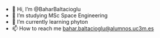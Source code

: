 - 👋 Hi, I’m @BaharBaltacioglu
- 👀 I’m studying MSc Space Engineering
- 🌱 I’m currently learning phyton
- 📫 How to reach me bahar.baltacioglu@alumnos.uc3m.es

<!---
BaharBaltacioglu/BaharBaltacioglu is a ✨ special ✨ repository because its `README.md` (this file) appears on your GitHub profile.
You can click the Preview link to take a look at your changes.
--->
